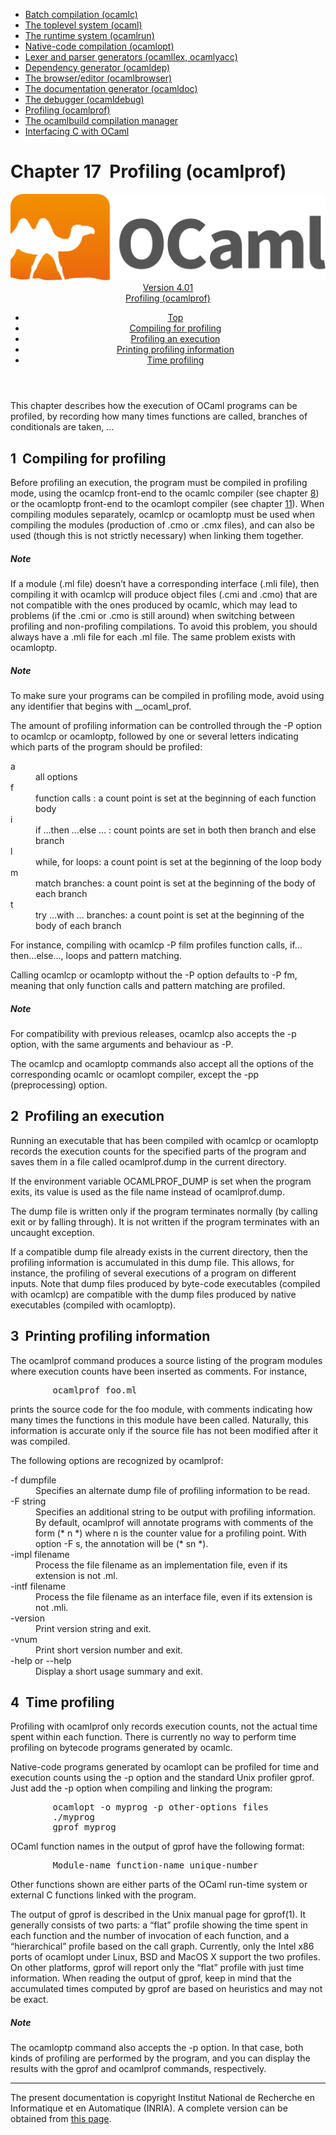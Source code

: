<!-- ((! set title Manual !)) ((! set documentation !)) ((! set manual !)) ((! set nobreadcrumb !)) -->
<div class="manual content"><ul class="part_menu"><li><a href="comp.html">Batch compilation (ocamlc)</a></li><li><a href="toplevel.html">The toplevel system (ocaml)</a></li><li><a href="runtime.html">The runtime system (ocamlrun)</a></li><li><a href="native.html">Native-code compilation (ocamlopt)</a></li><li><a href="lexyacc.html">Lexer and parser generators (ocamllex, ocamlyacc)</a></li><li><a href="depend.html">Dependency generator (ocamldep)</a></li><li><a href="browser.html">The browser/editor (ocamlbrowser)</a></li><li><a href="ocamldoc.html">The documentation generator (ocamldoc)</a></li><li><a href="debugger.html">The debugger (ocamldebug)</a></li><li class="active"><a href="profil.html">Profiling (ocamlprof)</a></li><li><a href="ocamlbuild.html">The ocamlbuild compilation manager</a></li><li><a href="intfc.html">Interfacing C with OCaml</a></li></ul>




<h1 class="chapter" id="sec361"><span>Chapter 17</span>&nbsp;&nbsp;Profiling (ocamlprof)</h1>
<header><nav class="toc brand"><a class="brand" href="https://ocaml.org/"><img src="colour-logo-gray.svg" class="svg" alt="OCaml"></a></nav><nav class="toc"><div class="toc_version"><a href="/docs" id="version-select">Version 4.01</a></div><div class="toc_title"><a href="#">Profiling (ocamlprof)</a></div><ul><li class="top"><a href="#">Top</a></li>
<li><a href="#sec362">Compiling for profiling</a>
</li><li><a href="#sec366">Profiling an execution</a>
</li><li><a href="#sec367">Printing profiling information</a>
</li><li><a href="#sec368">Time profiling</a>
</li></ul></nav></header>
<p> <a id="c:profiler"></a>

</p><p>This chapter describes how the execution of OCaml
programs can be profiled, by recording how many times functions are
called, branches of conditionals are taken, …</p>
<h2 class="section" id="sec362">1&nbsp;&nbsp;Compiling for profiling</h2>
<p>Before profiling an execution, the program must be compiled in
profiling mode, using the <span class="c007">ocamlcp</span> front-end to the <span class="c007">ocamlc</span> compiler
(see chapter&nbsp;<a href="comp.html#c%3Acamlc">8</a>) or the <span class="c007">ocamloptp</span> front-end to the
<span class="c007">ocamlopt</span> compiler (see chapter&nbsp;<a href="native.html#c%3Anativecomp">11</a>). When compiling
modules separately, <span class="c007">ocamlcp</span> or <span class="c007">ocamloptp</span> must be used when
compiling the modules (production of <span class="c007">.cmo</span> or <span class="c007">.cmx</span> files), and can
also be used (though this is not strictly necessary) when linking them
together.</p>
<h5 class="paragraph" id="sec363">Note</h5>
<p> If a module (<span class="c007">.ml</span> file) doesn’t have a corresponding
interface (<span class="c007">.mli</span> file), then compiling it with <span class="c007">ocamlcp</span> will produce
object files (<span class="c007">.cmi</span> and <span class="c007">.cmo</span>) that are not compatible with the ones
produced by <span class="c007">ocamlc</span>, which may lead to problems (if the <span class="c007">.cmi</span> or
<span class="c007">.cmo</span> is still around) when switching between profiling and
non-profiling compilations. To avoid this problem, you should always
have a <span class="c007">.mli</span> file for each <span class="c007">.ml</span> file. The same problem exists with
<span class="c007">ocamloptp</span>.</p>
<h5 class="paragraph" id="sec364">Note</h5>
<p> To make sure your programs can be compiled in
profiling mode, avoid using any identifier that begins with
<span class="c007">__ocaml_prof</span>.</p><p>The amount of profiling information can be controlled through the <span class="c007">-P</span>
option to <span class="c007">ocamlcp</span> or <span class="c007">ocamloptp</span>, followed by one or several letters
indicating which parts of the program should be profiled:</p><dl class="description"><dt class="dt-description">
<span class="c010">a</span></dt><dd class="dd-description"> all options
</dd><dt class="dt-description"><span class="c010">f</span></dt><dd class="dd-description"> function calls : a count point is set at the beginning of
each function body
</dd><dt class="dt-description"><span class="c010">i</span></dt><dd class="dd-description"> <span class="c019">if …then …else …</span> : count points are set in
both <span class="c019">then</span> branch and <span class="c019">else</span> branch
</dd><dt class="dt-description"><span class="c010">l</span></dt><dd class="dd-description"> <span class="c019">while, for</span> loops: a count point is set at the beginning of
the loop body
</dd><dt class="dt-description"><span class="c010">m</span></dt><dd class="dd-description"> <span class="c019">match</span> branches: a count point is set at the beginning of the
body of each branch
</dd><dt class="dt-description"><span class="c010">t</span></dt><dd class="dd-description"> <span class="c019">try …with …</span> branches: a count point is set at the
beginning of the body of each branch
</dd></dl><p>For instance, compiling with <span class="c007">ocamlcp -P film</span> profiles function calls,
if…then…else…, loops and pattern matching.</p><p>Calling <span class="c007">ocamlcp</span> or <span class="c007">ocamloptp</span> without the <span class="c007">-P</span> option defaults to
<span class="c007">-P fm</span>, meaning that only function calls and pattern matching are
profiled.</p>
<h5 class="paragraph" id="sec365">Note</h5>
<p> For compatibility with previous releases, <span class="c007">ocamlcp</span>
also accepts the <span class="c007">-p</span> option, with the same arguments and behaviour as
<span class="c007">-P</span>.</p><p>The <span class="c007">ocamlcp</span> and <span class="c007">ocamloptp</span> commands also accept all the options of
the corresponding <span class="c007">ocamlc</span> or <span class="c007">ocamlopt</span> compiler, except the <span class="c007">-pp</span>
(preprocessing) option.</p>
<h2 class="section" id="sec366">2&nbsp;&nbsp;Profiling an execution</h2>
<p>Running an executable that has been compiled with <span class="c007">ocamlcp</span> or
<span class="c007">ocamloptp</span> records the execution counts for the specified parts of
the program and saves them in a file called <span class="c007">ocamlprof.dump</span> in the
current directory.</p><p>If the environment variable <span class="c007">OCAMLPROF_DUMP</span> is set when the program
exits, its value is used as the file name instead of <span class="c007">ocamlprof.dump</span>.</p><p>The dump file is written only if the program terminates
normally (by calling <span class="c007">exit</span> or by falling through). It is not written
if the program terminates with an uncaught exception.</p><p>If a compatible dump file already exists in the current directory, then the
profiling information is accumulated in this dump file. This allows, for
instance, the profiling of several executions of a program on
different inputs. Note that dump files produced by byte-code
executables (compiled with <span class="c007">ocamlcp</span>) are compatible with the dump
files produced by native executables (compiled with <span class="c007">ocamloptp</span>).</p>
<h2 class="section" id="sec367">3&nbsp;&nbsp;Printing profiling information</h2>
<p>The <span class="c007">ocamlprof</span> command produces a source listing of the program modules
where execution counts have been inserted as comments. For instance,
</p><pre>        ocamlprof foo.ml
</pre><p>prints the source code for the <span class="c007">foo</span> module, with comments indicating
how many times the functions in this module have been called. Naturally,
this information is accurate only if the source file has not been modified
after it was compiled.</p><p>The following options are recognized by <span class="c007">ocamlprof</span>:</p><dl class="description"><dt class="dt-description"><span class="c019"><span class="c007">-f</span> <span class="c013">dumpfile</span></span></dt><dd class="dd-description">
Specifies an alternate dump file of profiling information to be read.</dd><dt class="dt-description"><span class="c019"><span class="c007">-F</span> <span class="c013">string</span></span></dt><dd class="dd-description">
Specifies an additional string to be output with profiling information.
By default, <span class="c007">ocamlprof</span> will annotate programs with comments of the form
<span class="c007">(* <span class="c013">n</span> *)</span> where <span class="c013">n</span> is the counter value for a profiling
point. With option <span class="c007">-F <span class="c013">s</span></span>, the annotation will be
<span class="c007">(* <span class="c013">sn</span> *)</span>.</dd><dt class="dt-description"><span class="c019"><span class="c007">-impl</span> <span class="c013">filename</span></span></dt><dd class="dd-description">
Process the file <span class="c013">filename</span> as an implementation file, even if its
extension is not <span class="c007">.ml</span>.</dd><dt class="dt-description"><span class="c019"><span class="c007">-intf</span> <span class="c013">filename</span></span></dt><dd class="dd-description">
Process the file <span class="c013">filename</span> as an interface file, even if its
extension is not <span class="c007">.mli</span>.</dd><dt class="dt-description"><span class="c010">-version</span></dt><dd class="dd-description">
Print version string and exit.</dd><dt class="dt-description"><span class="c010">-vnum</span></dt><dd class="dd-description">
Print short version number and exit.</dd><dt class="dt-description"><span class="c019"><span class="c007">-help</span> or <span class="c007">--help</span></span></dt><dd class="dd-description">
Display a short usage summary and exit.
</dd></dl>
<h2 class="section" id="sec368">4&nbsp;&nbsp;Time profiling</h2>
<p>Profiling with <span class="c007">ocamlprof</span> only records execution counts, not the actual
time spent within each function. There is currently no way to perform
time profiling on bytecode programs generated by <span class="c007">ocamlc</span>.</p><p>Native-code programs generated by <span class="c007">ocamlopt</span> can be profiled for time
and execution counts using the <span class="c007">-p</span> option and the standard Unix
profiler <span class="c007">gprof</span>. Just add the <span class="c007">-p</span> option when compiling and linking
the program:
</p><pre>        ocamlopt -o myprog -p <span class="c013">other-options files</span>
        ./myprog
        gprof myprog
</pre><p>
OCaml function names in the output of <span class="c007">gprof</span> have the following format:
</p><pre>        <span class="c013">Module-name</span>_<span class="c013">function-name</span>_<span class="c013">unique-number</span>
</pre><p>
Other functions shown are either parts of the OCaml run-time system or
external C functions linked with the program.</p><p>The output of <span class="c007">gprof</span> is described in the Unix manual page for
<span class="c007">gprof(1)</span>. It generally consists of two parts: a “flat” profile
showing the time spent in each function and the number of invocation
of each function, and a “hierarchical” profile based on the call
graph. Currently, only the Intel x86 ports of <span class="c007">ocamlopt</span> under
Linux, BSD and MacOS X support the two profiles. On other platforms,
<span class="c007">gprof</span> will report only the “flat” profile with just time
information. When reading the output of <span class="c007">gprof</span>, keep in mind that
the accumulated times computed by <span class="c007">gprof</span> are based on heuristics and
may not be exact.</p>
<h5 class="paragraph" id="sec369">Note</h5>
<p> The <span class="c007">ocamloptp</span> command also accepts the <span class="c007">-p</span>
option. In that case, both kinds of profiling are performed by the
program, and you can display the results with the <span class="c007">gprof</span> and <span class="c007">ocamlprof</span>
commands, respectively.

</p>
<hr>





<div class="copyright">The present documentation is copyright Institut National de Recherche en Informatique et en Automatique (INRIA). A complete version can be obtained from <a href="http://caml.inria.fr/pub/docs/manual-ocaml/">this page</a>.</div></div>